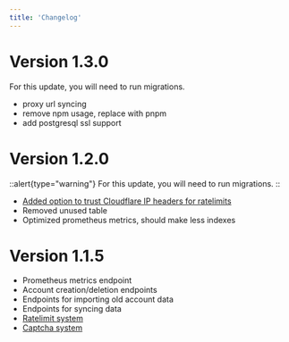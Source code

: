 ```yaml
---
title: 'Changelog'
---
```


# Version 1.3.0

For this update, you will need to run migrations.

 - proxy url syncing
 - remove npm usage, replace with pnpm
 - add postgresql ssl support

# Version 1.2.0

::alert{type="warning"}
For this update, you will need to run migrations.
::

- [Added option to trust Cloudflare IP headers for ratelimits](2.configuration.md#servertrustcloudflare)
- Removed unused table
- Optimized prometheus metrics, should make less indexes

# Version 1.1.5

- Prometheus metrics endpoint
- Account creation/deletion endpoints
- Endpoints for importing old account data
- Endpoints for syncing data
- [Ratelimit system](2.configuration.md#ratelimit)
- [Captcha system](2.configuration.md#captcha)
